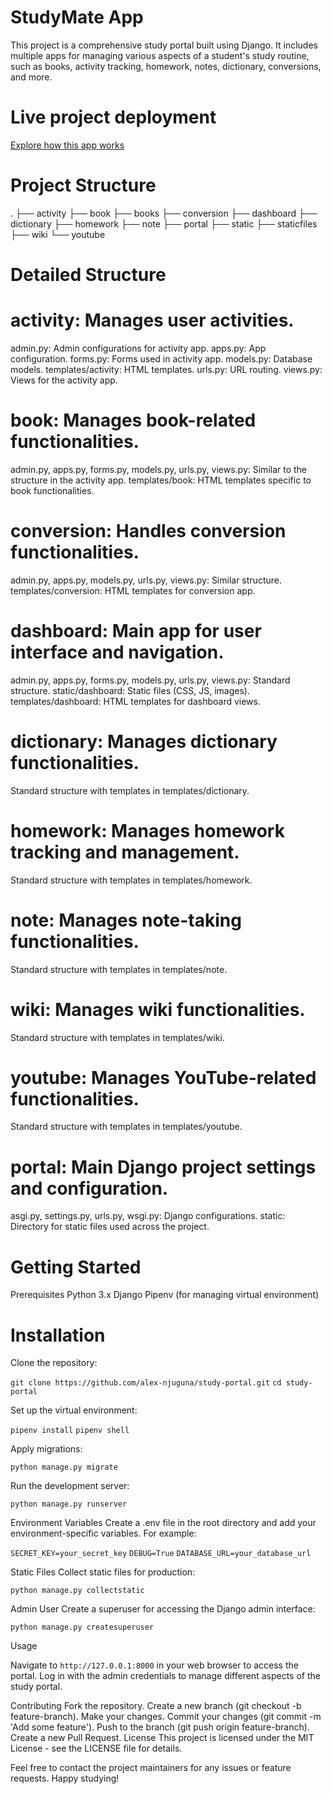 # StudyMate App

This project is a comprehensive study portal built using Django. It includes multiple apps for managing various aspects of a student's study routine, such as books, activity tracking, homework, notes, dictionary, conversions, and more.

# Live project deployment
[Explore how this app works](https://study-portal-five.vercel.app/)

# Project Structure
.
├── activity
├── book
├── books
├── conversion
├── dashboard
├── dictionary
├── homework
├── note
├── portal
├── static
├── staticfiles
├── wiki
└── youtube

# Detailed Structure

# activity: Manages user activities.

admin.py: Admin configurations for activity app.
apps.py: App configuration.
forms.py: Forms used in activity app.
models.py: Database models.
templates/activity: HTML templates.
urls.py: URL routing.
views.py: Views for the activity app.


# book: Manages book-related functionalities.

admin.py, apps.py, forms.py, models.py, urls.py, views.py: Similar to the structure in the activity app.
templates/book: HTML templates specific to book functionalities.


# conversion: Handles conversion functionalities.

admin.py, apps.py, models.py, urls.py, views.py: Similar structure.
templates/conversion: HTML templates for conversion app.


# dashboard: Main app for user interface and navigation.

admin.py, apps.py, forms.py, models.py, urls.py, views.py: Standard structure.
static/dashboard: Static files (CSS, JS, images).
templates/dashboard: HTML templates for dashboard views.


# dictionary: Manages dictionary functionalities.

Standard structure with templates in templates/dictionary.


# homework: Manages homework tracking and management.

Standard structure with templates in templates/homework.


# note: Manages note-taking functionalities.

Standard structure with templates in templates/note.


# wiki: Manages wiki functionalities.

Standard structure with templates in templates/wiki.


# youtube: Manages YouTube-related functionalities.

Standard structure with templates in templates/youtube.

# portal: Main Django project settings and configuration.

asgi.py, settings.py, urls.py, wsgi.py: Django configurations.
static: Directory for static files used across the project.

# Getting Started
Prerequisites
Python 3.x
Django
Pipenv (for managing virtual environment)

# Installation
Clone the repository:

`git clone https://github.com/alex-njuguna/study-portal.git`
`cd study-portal`

Set up the virtual environment:

`pipenv install`
`pipenv shell`

Apply migrations:

`python manage.py migrate`

Run the development server:

`python manage.py runserver`

Environment Variables
Create a .env file in the root directory and add your environment-specific variables. For example:

`SECRET_KEY=your_secret_key`
`DEBUG=True`
`DATABASE_URL=your_database_url`

Static Files
Collect static files for production:

`python manage.py collectstatic`

Admin User
Create a superuser for accessing the Django admin interface:

`python manage.py createsuperuser`

Usage

Navigate to `http://127.0.0.1:8000` in your web browser to access the portal. Log in with the admin credentials to manage different aspects of the study portal.

Contributing
Fork the repository.
Create a new branch (git checkout -b feature-branch).
Make your changes.
Commit your changes (git commit -m 'Add some feature').
Push to the branch (git push origin feature-branch).
Create a new Pull Request.
License
This project is licensed under the MIT License - see the LICENSE file for details.

Feel free to contact the project maintainers for any issues or feature requests. Happy studying!

